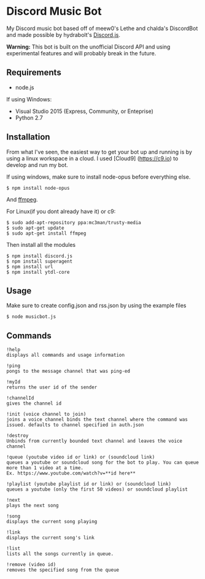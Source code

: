 # Discord Music Bot
My Discord music bot based off of meew0's Lethe and chalda's DiscordBot and made possible by hydrabolt's [Discord.js](https://github.com/hydrabolt/discord.js).

**Warning:** This bot is built on the unofficial Discord API and using experimental features and will probably break in the future.

## Requirements
+ node.js

If using Windows:
+ Visual Studio 2015 (Express, Community, or Enteprise)
+ Python 2.7

## Installation
From what I've seen, the easiest way to get your bot up and running is by using a linux workspace in a cloud.
I used [Cloud9] (https://c9.io) to develop and run my bot.


If using windows, make sure to install node-opus before everything else.
```
$ npm install node-opus
```
And [ffmpeg](https://www.ffmpeg.org/download.html).

For Linux(if you dont already have it) or c9:

```
$ sudo add-apt-repository ppa:mc3man/trusty-media
$ sudo apt-get update
$ sudo apt-get install ffmpeg
```

Then install all the modules
```
$ npm install discord.js
$ npm install superagent
$ npm install url
$ npm install ytdl-core
```

## Usage
Make sure to create config.json and rss.json by using the example files
```
$ node musicbot.js
```

## Commands
```
!help 
displays all commands and usage information
```
```
!ping 
pongs to the message channel that was ping-ed
```
```
!myId 
returns the user id of the sender
```
```
!channelId 
gives the channel id
```
```
!init (voice channel to join)
joins a voice channel binds the text channel where the command was issued. defaults to channel specified in auth.json
```
```
!destroy 
Unbinds from currently bounded text channel and leaves the voice channel
```
```
!queue (youtube video id or link) or (soundcloud link)
queues a youtube or soundcloud song for the bot to play. You can queue more than 1 video at a time.
Ex. https://www.youtube.com/watch?v=**id here**
```
```
!playlist (youtube playlist id or link) or (soundcloud link)
queues a youtube (only the first 50 videos) or soundcloud playlist
```
```
!next 
plays the next song
```
```
!song 
displays the current song playing
```
```
!link 
displays the current song's link
```
```
!list 
lists all the songs currently in queue.
```
```
!remove (video id)
removes the specified song from the queue
```
